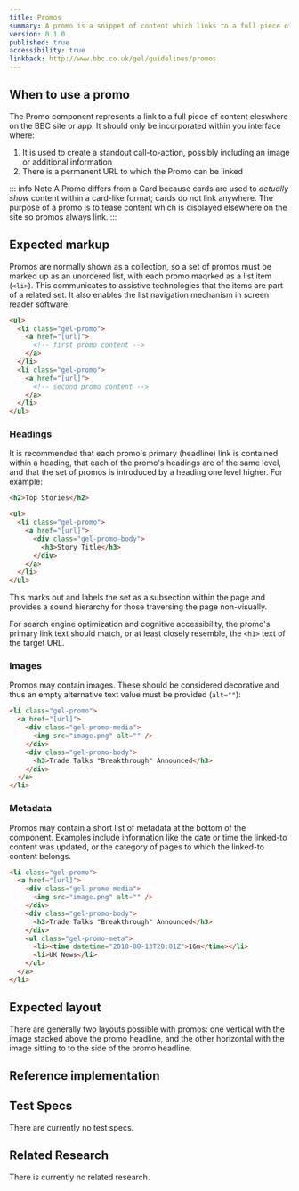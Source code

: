 ```yaml
---
title: Promos
summary: A promo is a snippet of content which links to a full piece of content elsewhere on the BBC site or app.
version: 0.1.0
published: true
accessibility: true
linkback: http://www.bbc.co.uk/gel/guidelines/promos
---
```


## When to use a promo

The Promo component represents a link to a full piece of content eleswhere on the BBC site or app. It should only be incorporated within you interface where:

1. It is used to create a standout call-to-action, possibly including an image or additional information
2. There is a permanent URL to which the Promo can be linked

::: info Note
A Promo differs from a Card because cards are used to _actually show_ content within a card-like format; cards do not link anywhere. The purpose of a promo is to tease content which is displayed elsewhere on the site so promos always link.
:::

## Expected markup

Promos are normally shown as a collection, so a set of promos must be marked up as an unordered list, with each promo maqrked as a list item (`<li>`). This communicates to assistive technologies that the items are part of a related set. It also enables the list navigation mechanism in screen reader software.

```html
<ul>
  <li class="gel-promo">
    <a href="[url]">
      <!-- first promo content -->
    </a>
  </li>
  <li class="gel-promo">
    <a href="[url]">
      <!-- second promo content -->
    </a>
  </li>
</ul>
```

### Headings

It is recommended that each promo's primary (headline) link is contained within a heading, that each of the promo's headings are of the same level, and that the set of promos is introduced by a heading one level higher. For example:

```html
<h2>Top Stories</h2>

<ul>
  <li class="gel-promo">
    <a href="[url]">
      <div class="gel-promo-body">
        <h3>Story Title</h3>
      </div>
    </a>
  </li>
</ul>
```

This marks out and labels the set as a subsection within the page and provides a sound hierarchy for those traversing the page non-visually.

For search engine optimization and cognitive accessibility, the promo's primary link text should match, or at least closely resemble, the `<h1>` text of the target URL.

### Images

Promos may contain images. These should be considered decorative and thus an empty alternative text value must be provided (`alt=""`):

```html
<li class="gel-promo">
  <a href="[url]">
    <div class="gel-promo-media">
      <img src="image.png" alt="" />
    </div>
    <div class="gel-promo-body">
      <h3>Trade Talks "Breakthrough" Announced</h3>
    </div>
  </a>
</li>
```

### Metadata

Promos may contain a short list of metadata at the bottom of the component. Examples include information like the date or time the linked-to content was updated, or the category of pages to which the linked-to content belongs.

```html
<li class="gel-promo">
  <a href="[url]">
    <div class="gel-promo-media">
      <img src="image.png" alt="" />
    </div>
    <div class="gel-promo-body">
      <h3>Trade Talks "Breakthrough" Announced</h3>
    </div>
    <ul class="gel-promo-meta">
      <li><time datetime="2018-08-13T20:01Z">16m</time></li>
      <li>UK News</li>
    </ul>
  </a>
</li>
```

## Expected layout

There are generally two layouts possible with promos: one vertical with the image stacked above the promo headline, and the other horizontal with the image sitting to to the side of the promo headline.

## Reference implementation

<live-demo id="promo1">
  <template>
    <style>
      ul {
        margin: 0;
        padding: 0;
      }
      .cf:after {
        content: "";
        display: table;
        clear: both;
      }
      .gel-promo {
        display: inline-block;
        color: #404040;
        font-family: sans-serif;
        background: #F1F1F1;
        width: 100%;
        margin-bottom: 16px;
      }
      .gel-promo__horz .gel-promo-media {
        display: inline-block;
        float: left;
        line-height: 0;
        width: 40%;
        margin-right: 16px;
      }
      .gel-promo .gel-promo-media img {
        display: inline-block;
        height: 100%;
        width: 100%
      }
      .gel-promo__horz .gel-promo-body {
        padding: 0 16px 0 0;
      }
      .gel-promo a {
        display: inline-block;
        height: 100%;
        position: relative;
      }
      .gel-promo a,
      .gel-promo a:hover,
      .gel-promo a:visited {
        text-decoration: none;
        color: #333;
      }
      .gel-promo a img,
      .gel-promo a:hover img,
      .gel-promo a:visited img {
        border: 0;
      }
      ul.gel-promo-meta {
        left: 40%;
        padding: 0;
        bottom: 0;
        position: absolute;
        padding-left: 16px;
        padding-bottom: 16px;
      }
      .gel-promo-meta li {
        display: inline;
        list-style-type: none;
      }
      .gel-promo-meta li:not(:last-child)::after {
        content: "\007c";
        margin: 0 0.6em;
      }
      @media (max-width: 37.5em) {
        .gel-promo-body {
          padding: 0 8px 0 0;
        }
        .gel-promo-body h3 {
          padding: 0 8px 0 0;
          margin-block-start: 8px;
          margin-block-end: 8px;
        }
        .gel-promo-body p { display: none; }
        .gel-promo__horz .gel-promo-media {
          margin-right: 8px;
        }
      }
      @media (max-width: 30em) {
        .gel-promo-meta { display: none; }
      }
    </style>
    <div class="cf" style="max-width:600px">
      <ul>
        <li class="gel-promo gel-promo__horz cf">
          <a href="#example-link-1">
            <div class="gel-promo-media">
              <img src="{{site.basedir}}static/images/placeholder.png" alt="">
            </div>
            <div class="gel-promo-body">
              <h3>Trade Talks "Breakthrough"</h3>
              <p>Both sides reportedly happy, eager to move forward</p>
              <ul class="gel-promo-meta">
                <li><time datetime="2018-08-13T20:01Z">16m</time></li><li>UK News</li>
              </ul>
            </div>
          </a>
        </li>
        <li class="gel-promo gel-promo__horz cf">
          <a href="#example-link-2">
            <div class="gel-promo-media">
              <img src="{{site.basedir}}static/images/placeholder.png" alt="">
            </div>
            <div class="gel-promo-body">
              <h3>All Gold for New Olympic Trampoline Team</h3>
              <ul class="gel-promo-meta">
                <li><time datetime="2018-08-13T20:01Z">42m</time></li><li>Sports</li>
              </ul>
            </div>
          </a>
        </li>
      </ul>
    </div>
    <script>
    </script>
  </template>
</live-demo>

## Test Specs

There are currently no test specs.

## Related Research

There is currently no related research.
